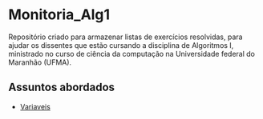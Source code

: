 # Monitoria_Alg1

Repositório criado para armazenar listas de exercícios resolvidas, para ajudar os dissentes que estão cursando a disciplina de Algoritmos I, ministrado no curso de ciência da computação na Universidade federal do Maranhão (UFMA).

## Assuntos abordados

* [Variaveis](/Variáveis)
